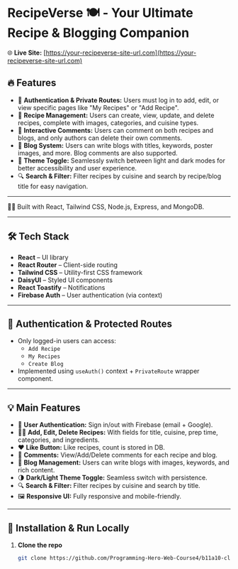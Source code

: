 # RecipeVerse 🍽️ - Your Ultimate Recipe & Blogging Companion

🌐 **Live Site:** [https://your-recipeverse-site-url.com](https://your-recipeverse-site-url.com)

## 🔥 Features

- 🔐 **Authentication & Private Routes:** Users must log in to add, edit, or view specific pages like "My Recipes" or "Add Recipe".
- 📖 **Recipe Management:** Users can create, view, update, and delete recipes, complete with images, categories, and cuisine types.
- 💬 **Interactive Comments:** Users can comment on both recipes and blogs, and only authors can delete their own comments.
- 📝 **Blog System:** Users can write blogs with titles, keywords, poster images, and more. Blog comments are also supported.
- 🎨 **Theme Toggle:** Seamlessly switch between light and dark modes for better accessibility and user experience.
- 🔍 **Search & Filter:** Filter recipes by cuisine and search by recipe/blog title for easy navigation.

---

👨‍💻 Built with React, Tailwind CSS, Node.js, Express, and MongoDB.

---

## 🛠️ Tech Stack

- **React** – UI library
- **React Router** – Client-side routing
- **Tailwind CSS** – Utility-first CSS framework
- **DaisyUI** – Styled UI components
- **React Toastify** – Notifications
- **Firebase Auth** – User authentication (via context)

---

## 🔐 Authentication & Protected Routes

- Only logged-in users can access:
  - `Add Recipe`
  - `My Recipes`
  - `Create Blog`
- Implemented using `useAuth()` context + `PrivateRoute` wrapper component.

---

## 💡 Main Features

- 🔐 **User Authentication:** Sign in/out with Firebase (email + Google).
- 🧑‍🍳 **Add, Edit, Delete Recipes:** With fields for title, cuisine, prep time, categories, and ingredients.
- ❤️ **Like Button:** Like recipes, count is stored in DB.
- 💬 **Comments:** View/Add/Delete comments for each recipe and blog.
- 📝 **Blog Management:** Users can write blogs with images, keywords, and rich content.
- 🌗 **Dark/Light Theme Toggle:** Seamless switch with persistence.
- 🔍 **Search & Filter:** Filter recipes by cuisine and search by title.
- 🖼️ **Responsive UI:** Fully responsive and mobile-friendly.

---

## 🧪 Installation & Run Locally

1. **Clone the repo**
   ```bash
   git clone https://github.com/Programming-Hero-Web-Course4/b11a10-client-side-MottuqeBrid.git
   ```
